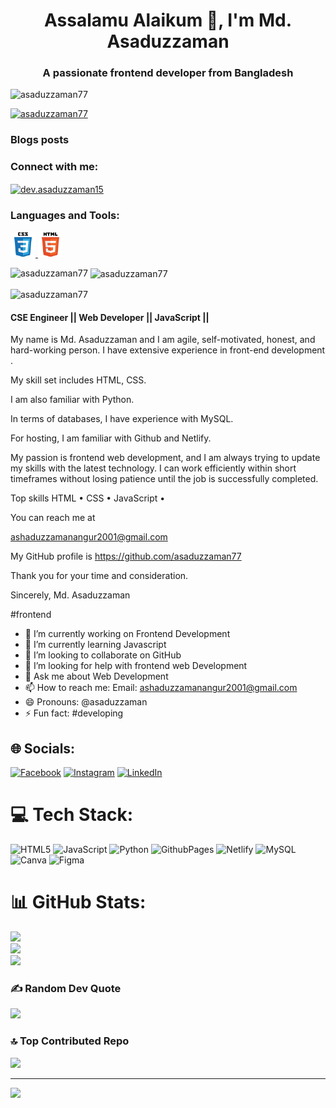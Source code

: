 <h1 align="center">Assalamu Alaikum 👋, I'm Md. Asaduzzaman</h1>
<h3 align="center">A passionate frontend developer from Bangladesh</h3>

<p align="left"> <img src="https://komarev.com/ghpvc/?username=asaduzzaman77&label=Profile%20views&color=0e75b6&style=flat" alt="asaduzzaman77" /> </p>

<p align="left"> <a href="https://github.com/ryo-ma/github-profile-trophy"><img src="https://github-profile-trophy.vercel.app/?username=asaduzzaman77" alt="asaduzzaman77" /></a> </p>

### Blogs posts
<!-- BLOG-POST-LIST:START -->
<!-- BLOG-POST-LIST:END -->

<h3 align="left">Connect with me:</h3>
<p align="left">
<a href="https://dev.to/dev.asaduzzaman15" target="blank"><img align="center" src="https://raw.githubusercontent.com/rahuldkjain/github-profile-readme-generator/master/src/images/icons/Social/devto.svg" alt="dev.asaduzzaman15" height="30" width="40" /></a>
</p>

<h3 align="left">Languages and Tools:</h3>
<p align="left"> <a href="https://www.w3schools.com/css/" target="_blank" rel="noreferrer"> <img src="https://raw.githubusercontent.com/devicons/devicon/master/icons/css3/css3-original-wordmark.svg" alt="css3" width="40" height="40"/> </a> <a href="https://www.w3.org/html/" target="_blank" rel="noreferrer"> <img src="https://raw.githubusercontent.com/devicons/devicon/master/icons/html5/html5-original-wordmark.svg" alt="html5" width="40" height="40"/> </a> </p>

<p><img align="left" src="https://github-readme-stats.vercel.app/api/top-langs?username=asaduzzaman77&show_icons=true&locale=en&layout=compact" alt="asaduzzaman77" /></p>

<p>&nbsp;<img align="center" src="https://github-readme-stats.vercel.app/api?username=asaduzzaman77&show_icons=true&locale=en" alt="asaduzzaman77" /></p>

<p><img align="center" src="https://github-readme-streak-stats.herokuapp.com/?user=asaduzzaman77&" alt="asaduzzaman77" /></p>

#### CSE Engineer || Web Developer || JavaScript ||
<p>
My name is Md. Asaduzzaman and I am agile, self-motivated, honest, and hard-working person.
I have extensive experience in front-end development .
</p>

My skill set includes  HTML, CSS.

I am also familiar with Python.

In terms of databases, I have experience with MySQL.

For hosting, I am familiar with Github and Netlify.

My passion is frontend web development, and I am always trying to update my skills with the latest technology. I can work efficiently within short timeframes without losing patience until the job is successfully completed.

Top skills
HTML • CSS • JavaScript •

You can reach me at 

ashaduzzamanangur2001@gmail.com

My GitHub profile is https://github.com/asaduzzaman77

Thank you for your time and consideration.

Sincerely,
Md. Asaduzzaman

 #frontend

- 🔭 I’m currently working on Frontend Development 
- 🌱 I’m currently learning Javascript
- 👯 I’m looking to collaborate on GitHub 
- 🤔 I’m looking for help with frontend web Development 
- 💬 Ask me about Web Development 
- 📫 How to reach me: Email: ashaduzzamanangur2001@gmail.com 
- 😄 Pronouns: @asaduzzaman 
- ⚡ Fun fact: #developing 
## 🌐 Socials:
[![Facebook](https://img.shields.io/badge/Facebook-%231877F2.svg?logo=Facebook&logoColor=white)](https://facebook.com/angur.asaduzzaman/) [![Instagram](https://img.shields.io/badge/Instagram-%23E4405F.svg?logo=Instagram&logoColor=white)](https://instagram.com/iam_angur/) [![LinkedIn](https://img.shields.io/badge/LinkedIn-%230077B5.svg?logo=linkedin&logoColor=white)](https://linkedin.com/in/md-asaduzzaman-38543a1a2/) 

# 💻 Tech Stack:
![HTML5](https://img.shields.io/badge/html5-%23E34F26.svg?style=for-the-badge&logo=html5&logoColor=white) ![JavaScript](https://img.shields.io/badge/javascript-%23323330.svg?style=for-the-badge&logo=javascript&logoColor=%23F7DF1E) ![Python](https://img.shields.io/badge/python-3670A0?style=for-the-badge&logo=python&logoColor=ffdd54) ![GithubPages](https://img.shields.io/badge/github%20pages-121013?style=for-the-badge&logo=github&logoColor=white) ![Netlify](https://img.shields.io/badge/netlify-%23000000.svg?style=for-the-badge&logo=netlify&logoColor=#00C7B7) ![MySQL](https://img.shields.io/badge/mysql-%2300000f.svg?style=for-the-badge&logo=mysql&logoColor=white) ![Canva](https://img.shields.io/badge/Canva-%2300C4CC.svg?style=for-the-badge&logo=Canva&logoColor=white) ![Figma](https://img.shields.io/badge/figma-%23F24E1E.svg?style=for-the-badge&logo=figma&logoColor=white)
# 📊 GitHub Stats:
![](https://github-readme-stats.vercel.app/api?username=asaduzzaman77&theme=dark&hide_border=false&include_all_commits=true&count_private=true)<br/>
![](https://github-readme-streak-stats.herokuapp.com/?user=asaduzzaman77&theme=dark&hide_border=false)<br/>
![](https://github-readme-stats.vercel.app/api/top-langs/?username=asaduzzaman77&theme=dark&hide_border=false&include_all_commits=true&count_private=true&layout=compact)

### ✍️ Random Dev Quote
![](https://quotes-github-readme.vercel.app/api?type=horizontal&theme=radical)

### 🔝 Top Contributed Repo
![](https://github-contributor-stats.vercel.app/api?username=asaduzzaman77&limit=5&theme=dark&combine_all_yearly_contributions=true)

---
[![](https://visitcount.itsvg.in/api?id=asaduzzaman77&icon=0&color=0)](https://visitcount.itsvg.in)

<!-- Proudly created with GPRM ( https://gprm.itsvg.in ) -->
